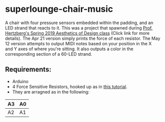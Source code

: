 # superlounge-chair-music
A chair with four pressure sensors embedded within the padding, and an LED strand that reacts to it. This was a project that spawned during [Prof. Hertzberg's Spring 2019 Aesthetics of Design class](http://www.aesdes.org/2019/05/08/luke-collier-summing-up-aesthetics/) (Click link for more details). 
The Apr 21 version simply prints the force of each resistor. 
The May 12 version attempts to output MIDI notes based on your position in the X and Y axes of where you're sitting. It also outputs a color in the corresponding section of a 60-LED strand. 
## Requirements:
* Arduino
* 4 Force Sensitive Resistors, hooked up as in [this tutorial](https://learn.sparkfun.com/tutorials/force-sensitive-resistor-hookup-guide/all).
* They are arragned as in the following:

| A3| A0|
|---|---|
| A2| A1|
